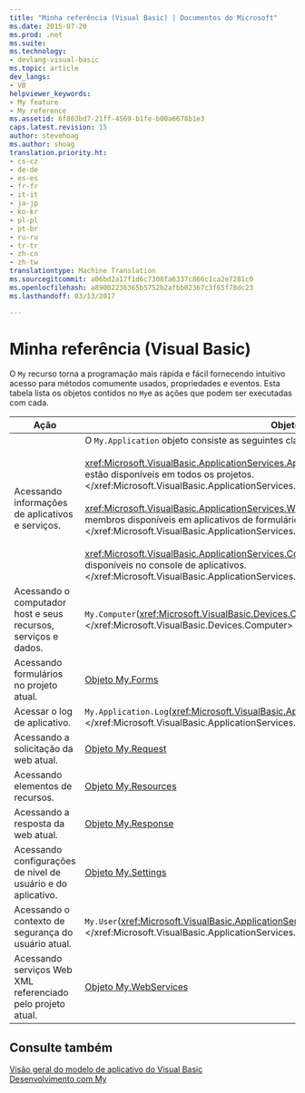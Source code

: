 ```yaml
---
title: "Minha referência (Visual Basic) | Documentos do Microsoft"
ms.date: 2015-07-20
ms.prod: .net
ms.suite: 
ms.technology:
- devlang-visual-basic
ms.topic: article
dev_langs:
- VB
helpviewer_keywords:
- My feature
- My reference
ms.assetid: 6f803bd7-21ff-4569-b1fe-b00a6678b1e3
caps.latest.revision: 15
author: stevehoag
ms.author: shoag
translation.priority.ht:
- cs-cz
- de-de
- es-es
- fr-fr
- it-it
- ja-jp
- ko-kr
- pl-pl
- pt-br
- ru-ru
- tr-tr
- zh-cn
- zh-tw
translationtype: Machine Translation
ms.sourcegitcommit: a06bd2a17f1d6c7308fa6337c866c1ca2e7281c0
ms.openlocfilehash: a89002236365b5752b2afbb02367c3f65f78dc23
ms.lasthandoff: 03/13/2017

---
```

# <a name="my-reference-visual-basic"></a>Minha referência (Visual Basic)
O `My` recurso torna a programação mais rápida e fácil fornecendo intuitivo acesso para métodos comumente usados, propriedades e eventos. Esta tabela lista os objetos contidos no `My`e as ações que podem ser executadas com cada.  
  
|**Ação**|**Objeto**|  
|----------------|----------------|  
|Acessando informações de aplicativos e serviços.|O `My.Application` objeto consiste as seguintes classes:<br /><br /> <xref:Microsoft.VisualBasic.ApplicationServices.ApplicationBase>fornece os membros que estão disponíveis em todos os projetos.</xref:Microsoft.VisualBasic.ApplicationServices.ApplicationBase><br /><br /> <xref:Microsoft.VisualBasic.ApplicationServices.WindowsFormsApplicationBase>fornece membros disponíveis em aplicativos de formulários do Windows.</xref:Microsoft.VisualBasic.ApplicationServices.WindowsFormsApplicationBase><br /><br /> <xref:Microsoft.VisualBasic.ApplicationServices.ConsoleApplicationBase>fornece membros disponíveis no console de aplicativos.</xref:Microsoft.VisualBasic.ApplicationServices.ConsoleApplicationBase>|  
|Acessando o computador host e seus recursos, serviços e dados.|`My.Computer`(<xref:Microsoft.VisualBasic.Devices.Computer>)</xref:Microsoft.VisualBasic.Devices.Computer>|  
|Acessando formulários no projeto atual.|[Objeto My.Forms](../../../visual-basic/language-reference/objects/my-forms-object.md)|  
|Acessar o log de aplicativo.|`My.Application.Log`(<xref:Microsoft.VisualBasic.ApplicationServices.ApplicationBase.Log%2A>)</xref:Microsoft.VisualBasic.ApplicationServices.ApplicationBase.Log%2A>|  
|Acessando a solicitação da web atual.|[Objeto My.Request](../../../visual-basic/language-reference/objects/my-request-object.md)|  
|Acessando elementos de recursos.|[Objeto My.Resources](../../../visual-basic/language-reference/objects/my-resources-object.md)|  
|Acessando a resposta da web atual.|[Objeto My.Response](../../../visual-basic/language-reference/objects/my-response-object.md)|  
|Acessando configurações de nível de usuário e do aplicativo.|[Objeto My.Settings](../../../visual-basic/language-reference/objects/my-settings-object.md)|  
|Acessando o contexto de segurança do usuário atual.|`My.User`(<xref:Microsoft.VisualBasic.ApplicationServices.User>)</xref:Microsoft.VisualBasic.ApplicationServices.User>|  
|Acessando serviços Web XML referenciado pelo projeto atual.|[Objeto My.WebServices](../../../visual-basic/language-reference/objects/my-webservices-object.md)|  
  
## <a name="see-also"></a>Consulte também  
 [Visão geral do modelo de aplicativo do Visual Basic](../../../visual-basic/developing-apps/development-with-my/overview-of-the-visual-basic-application-model.md)   
 [Desenvolvimento com My](../../../visual-basic/developing-apps/development-with-my/index.md)
